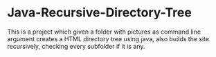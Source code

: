 # Java-Recursive-Directory-Tree
This is a project which given a folder with pictures as command line argument creates a HTML directory tree using java, also builds the site recursively, checking every subfolder if it is any.
